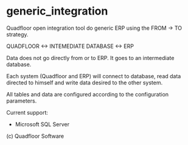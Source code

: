 # generic_integration

Quadfloor open integration tool do generic ERP using
the FROM -> TO strategy.


QUADFLOOR   <-> INTEMEDIATE DATABASE <-> ERP

Data does not go directly from or to ERP. It goes to an 
intermediate database.

Each system (Quadfloor and ERP) will connect to database, 
read data directed to himself and write data desired to the
other system.

All tables and data are configured according to the configuration
parameters.

Current support:
- Microsoft SQL Server



(c) Quadfloor Software
